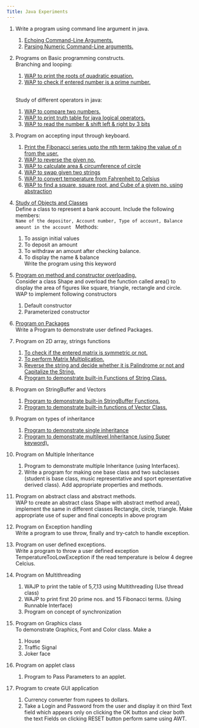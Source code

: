 ```yaml
---
Title: Java Experiments
---
```


1. Write a program using command line argument in java.
	1. [Echoing Command-Line Arguments.](./Experiment1/CommandArgsEcho.java)
	2. [Parsing Numeric Command-Line arguments.](./Experiment1/CmdArgsParseNum.java)

2. Programs on Basic programming constructs.  
	Branching and looping:
	1. [WAP to print the roots of quadratic equation.](./Experiment2/Roots.java)
	2. [WAP to check if entered number is a prime number.](./Experiment2/TestPrime.java)<br><br>
 
	Study of different operators in java:  
	1. [WAP to compare two numbers.](./Experiment2/TestCompare.java)
	2. [WAP to print truth table for java logical operators.](./Experiment2/LogicalOperators.java)
	3. [WAP to read the number & shift left & right by 3 bits](./Experiment2/BitShift.java)

3. Program on accepting input through keyboard.
	1. [Print the Fibonacci series upto the nth term taking the value of n from the user.](./Experiment3/Fibonacci.java)
	2. [WAP to reverse the given no.](./Experiment3/Reverse.java)
	3. [WAP to calculate area & circumference of circle](./Experiment3/AreaCircumference.java)
	4. [WAP to swap given two strings](./Experiment3/Swap.java)
	5. [WAP to convert temperature from Fahrenheit to Celsius](./Experiment3/FarenheitToCelsius.java)
	6. [WAP to find a square, square root, and Cube of a given no. using abstraction](./Experiment3/MathOperations.java)

4. [Study of Objects and Classes](./Experiment4/BankAccountBetter.java)  
Define a class to represent a bank account. Include the following members:  
`Name of the depositor, Account number, Type of account, Balance amount in the account `
	Methods:  
	1. To assign initial values  
	2. To deposit an amount  
	3. To withdraw an amount after checking balance.  
	4. To display the name & balance  
	Write the program using this keyword  

5. [Program on method and constructor overloading.](./Experiment5/OverloadingAgainBetter.java)  
Consider a class Shape and overload the function called area() to display the area of figures like square, triangle, rectangle and circle.  
WAP to implement following constructors  
	1. Default constructor
	2. Parameterized constructor

6. [Program on Packages](./Experiment6/SampleClass.java)  
Write a Program to demonstrate user defined Packages.

7. Program on 2D array, strings functions
	1. [To check if the entered matrix is symmetric or not.]()
	2. [To perform Matrix Multiplication.]()
	3. [Reverse the string and decide whether it is Palindrome or not and Capitalize the String.]()
	4. [Program to demonstrate built-in Functions of String Class.]()

8. Program on StringBuffer and Vectors
	1. [Program to demonstrate built-in StringBuffer Functions.]()
	2. [Program to demonstrate built-in functions of Vector Class.]()

9. Program on types of inheritance
	1. [Program to demonstrate single inheritance]()
	2. [Program to demonstrate multilevel Inheritance (using Super keyword).]()

10. Program on Multiple Inheritance
	1. Program to demonstrate multiple Inheritance (using Interfaces).
	2. Write a program for making one base class and two subclasses (student is base class, music representative and sport epresentative derived class). Add appropriate properties and methods.

11. Program on abstract class and abstract methods.  
WAP to create an abstract class Shape with abstract
method area(), implement the same in different
classes Rectangle, circle, triangle.
Make appropriate use of super and final concepts in
above program

12. Program on Exception handling  
Write a program to use throw, finally and try-catch to handle
exception.

13. Program on user defined exceptions.    
Write a program to throw a user defined exception
TemperatureTooLowException if the read temperature
is below 4 degree Celcius.

15. Program on Multithreading    
	1. WAJP to print the table of 5,7,13 using
	Multithreading (Use thread class)
	2. WAJP to print first 20 prime nos. and 15
	Fibonacci terms. (Using Runnable Interface)
	3. Program on concept of synchronization

16. Program on Graphics class    
To demonstrate Graphics, Font and Color class. Make a
	1. House
	2. Traffic Signal
	3. Joker face

17. Program on applet class    
	1. Program to Pass Parameters to an applet.

18. Program to create GUI application    
	1. Currency converter from rupees to dollars.
	2. Take a Login and Password from the user and
	display it on third Text field which appears only
	on clicking the OK button and clear both the text
	Fields on clicking RESET button perform same
	using AWT.
